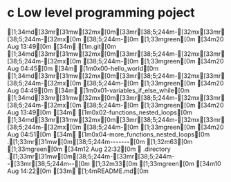 # c Low level programming poject
[1;34md[33mr[31mw[32mx[0m[33mr[38;5;244m-[32mx[33mr[38;5;244m-[32mx[0m  [38;5;244m-[0m [1;33mgreen[0m [34m20 Aug 13:49[0m [34m [1m.git[0m
[1;34md[33mr[31mw[32mx[0m[33mr[38;5;244m-[32mx[33mr[38;5;244m-[32mx[0m  [38;5;244m-[0m [1;33mgreen[0m [34m20 Aug 04:45[0m [34m [1m0x00-hello_world[0m
[1;34md[33mr[31mw[32mx[0m[33mr[38;5;244m-[32mx[33mr[38;5;244m-[32mx[0m  [38;5;244m-[0m [1;33mgreen[0m [34m20 Aug 04:49[0m [34m [1m0x01-variables_if_else_while[0m
[1;34md[33mr[31mw[32mx[0m[33mr[38;5;244m-[32mx[33mr[38;5;244m-[32mx[0m  [38;5;244m-[0m [1;33mgreen[0m [34m20 Aug 13:49[0m [34m [1m0x02-functions_nested_loops[0m
[1;34md[33mr[31mw[32mx[0m[33mr[38;5;244m-[32mx[33mr[38;5;244m-[32mx[0m  [38;5;244m-[0m [1;33mgreen[0m [34m20 Aug 04:51[0m [34m [1m0x04-more_functions_nested_loops[0m
.[1;33mr[31mw[0m[38;5;244m-------[0m [1;32m63[0m [1;33mgreen[0m [34m12 Aug 22:32[0m  .directory
.[1;33mr[31mw[0m[38;5;244m-[33mr[38;5;244m--[33mr[38;5;244m--[0m [1;32m33[0m [1;33mgreen[0m [34m10 Aug 14:22[0m [33m [1;4mREADME.md[0m

